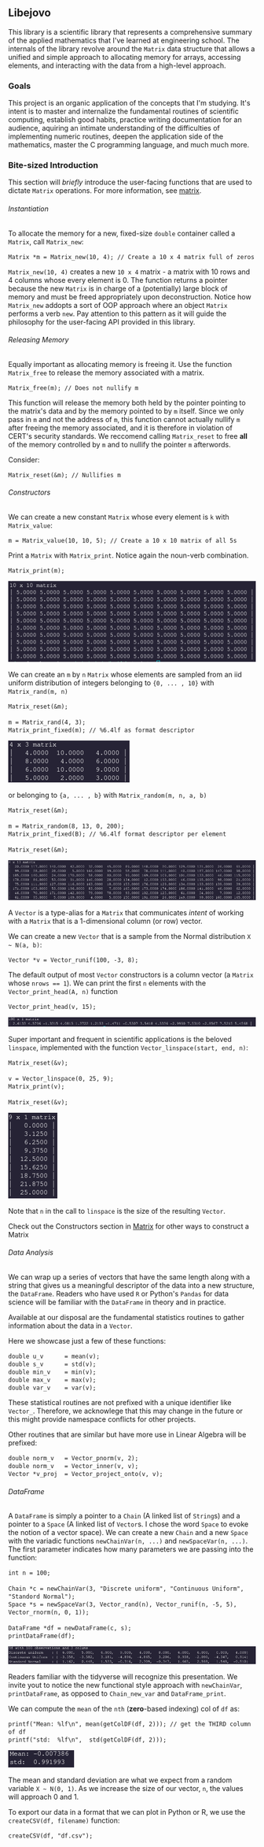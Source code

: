 ## Libejovo

This library is a scientific library that represents a comprehensive summary of the applied mathematics that I've learned at engineering school. The internals of the library revolve around the `Matrix` data structure that allows a unified and simple approach to allocating memory for arrays, accessing elements, and interacting with the data from a high-level approach.

### Goals

This project is an organic application of the concepts that I'm studying. It's intent is to master and internalize the fundamental routines of scientific computing, establish good habits, practice writing documentation for an audience, aquiring an intimate understanding of the difficulties of implementing numeric routines, deepen the application side of the mathematics, master the C programming language, and much much more.

### Bite-sized Introduction

This section will _briefly_ introduce the user-facing functions that are used to dictate `Matrix` operations. For more information, see [matrix](Matrix/matrix.md).

###### Instantiation

To allocate the memory for a new, fixed-size `double` container called a `Matrix`, call `Matrix_new`:
```
Matrix *m = Matrix_new(10, 4); // Create a 10 x 4 matrix full of zeros
```

`Matrix_new(10, 4)` creates a new `10 x 4` matrix - a matrix with 10 rows and 4 columns whose every element is 0. The function returns a pointer because the new `Matrix` is in charge of a (potentially) large block of memory and must be freed appropriately upon deconstruction. Notice how `Matrix_new` addopts a sort of OOP approach where an object `Matrix` performs a verb `new`. Pay attention to this pattern as it will guide the philosophy for the user-facing API provided in this library.

###### Releasing Memory

Equally important as allocating memory is freeing it. Use the function `Matrix_free` to release the memory associated with a matrix.

```
Matrix_free(m); // Does not nullify m
```

This function will release the memory both held by the pointer pointing to the matrix's data and by the memory pointed to by `m` itself. Since we only pass in `m` and not the address of `m`, this function cannot actually nullify `m` after freeing the memory associated, and it is therefore in violation of CERT's security standards. We reccomend calling `Matrix_reset` to free **all** of the memory controlled by `m` and to nullify the pointer `m` afterwords.

Consider:

```
Matrix_reset(&m); // Nullifies m
```

###### Constructors

We can create a new constant `Matrix` whose every element is `k` with `Matrix_value`:

```
m = Matrix_value(10, 10, 5); // Create a 10 x 10 matrix of all 5s
```

Print a `Matrix` with `Matrix_print`. Notice again the noun-verb combination.

```
Matrix_print(m);
```

![10 by 10 matrix of 5's](media/ten_by_ten.png)

We can create an `m` by `n` `Matrix` whose elements are sampled from an iid uniform distribution of integers belonging to `{0, ... , 10}` with `Matrix_rand(m, n)`

```
Matrix_reset(&m);

m = Matrix_rand(4, 3);
Matrix_print_fixed(m); // %6.4lf as format descriptor

```

![4 by 3 matrix of elements between 0 and 10](media/four_by_three.png)

or belonging to `{a, ... , b}` with `Matrix_random(m, n, a, b)`

```
Matrix_reset(&m);

m = Matrix_random(8, 13, 0, 200);
Matrix_print_fixed(B); // %6.4lf format descriptor per element

Matrix_reset(&m);
```

![8 by 13 matrix of elements between 0 and 200](media/eight_by_thirteen.png)

A `Vector` is a type-alias for a `Matrix` that communicates _intent_ of working with a `Matrix` that is a 1-dimensional column (or row) vector.

We can create a new `Vector` that is a sample from the Normal distribution `X ~ N(a, b)`:

```
Vector *v = Vector_runif(100, -3, 8);
```

The default output of most `Vector` constructors is a column vector (a `Matrix` whose `nrows == 1`). We can print the first `n` elements with the `Vector_print_head(A, n)` function
```
Vector_print_head(v, 15);
```

![runif](media/runif.png)

Super important and frequent in scientific applications is the beloved `linspace`, implemented with the function `Vector_linspace(start, end, n)`:

```
Matrix_reset(&v);

v = Vector_linspace(0, 25, 9);
Matrix_print(v);

Matrix_reset(&v);
```

![linspace](media/linspace.png)

Note that `n` in the call to `linspace` is the size of the resulting `Vector`.

Check out the Constructors section in [Matrix](Matrix/matrix.md) for other ways to construct a Matrix

###### Data Analysis
We can wrap up a series of vectors that have the same length along with a string that gives us a meaningful descriptor of the data into a new structure, the `DataFrame`. Readers who have used `R` or Python's `Pandas` for data science will be familiar with the `DataFrame` in theory and in practice.

Available at our disposal are the fundamental statistics routines to gather information about the data in a `Vector`.

Here we showcase just a few of these functions:

```
double u_v      = mean(v);
double s_v      = std(v);
double min_v    = min(v);
double max_v    = max(v);
double var_v    = var(v);
```

These statistical routines are not prefixed with a unique identifier like `Vector_`. Therefore, we acknowlege that this may change in the future or this might provide namespace conflicts for other projects.

Other routines that are similar but have more use in Linear Algebra will be prefixed:

```
double norm_v   = Vector_pnorm(v, 2);
double norm_v   = Vector_inner(v, v);
Vector *v_proj  = Vector_project_onto(v, v);
```

###### DataFrame

A `DataFrame` is simply a pointer to a `Chain` (A linked list of `String`s) and a pointer to a `Space` (A linked list of `Vector`s. I chose the word `Space` to evoke the notion of a vector space). We can create a new `Chain` and a new `Space` with the variadic functions `newChainVar(n, ...)` and `newSpaceVar(n, ...)`. The first parameter indicates how many parameters we are passing into the function:

```
int n = 100;

Chain *c = newChainVar(3, "Discrete uniform", "Continuous Uniform", "Standord Normal");
Space *s = newSpaceVar(3, Vector_rand(n), Vector_runif(n, -5, 5), Vector_rnorm(n, 0, 1));

DataFrame *df = newDataFrame(c, s);
printDataFrame(df);
```
![DataFrame](media/data_frame.png)

Readers familiar with the tidyverse will recognize this presentation. We invite yout to notice the new functional style approach with `newChainVar`, `printDataFrame`, as opposed to `Chain_new_var` and `DataFrame_print`.

We can compute the `mean` of the `nth` (**zero**-based indexing) col of `df` as:

```
printf("Mean: %lf\n", mean(getColDF(df, 2))); // get the THIRD column of df
printf("std:  %lf\n",  std(getColDF(df, 2)));
```

![Mean and standard normal](media/stdnorm.png)

The mean and standard deviation are what we expect from a random variable `X ~ N(0, 1)`. As we increase the size of our vector, `n`, the values will approach 0 and 1.

To export our data in a format that we can plot in Python or R, we use the `createCSV(df, filename)` function:

```
createCSV(df, "df.csv");

```